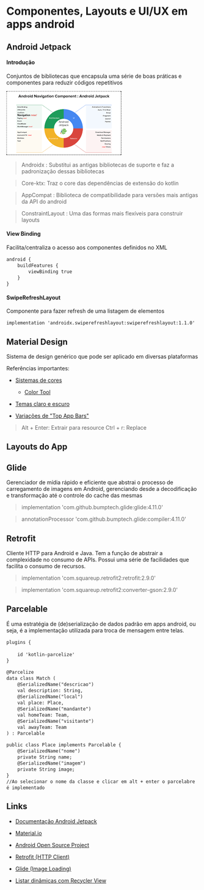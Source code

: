 # Componentes, Layouts e UI/UX em apps android

## Android Jetpack

#### Introdução

Conjuntos de bibliotecas que encapsula uma série de boas práticas e componentes para reduzir códigos repetitivos

![Android Jetpack](../imagens/jetpack.png)

> Androidx : Substitui as antigas bibliotecas de suporte e faz a padronização dessas bibliotecas

> Core-ktx: Traz o core das dependências de extensão do kotlin 

> AppCompat : Biblioteca de compatibilidade para versões mais antigas da API do android

> ConstraintLayout : Uma das formas mais flexíveis para construir layouts

#### View Binding

Facilita/centraliza o acesso aos componentes definidos no XML

```
android {
    buildFeatures {
        viewBinding true
    }
}
```

#### SwipeRefreshLayout

Componente para fazer refresh de uma listagem de elementos

```
implementation 'androidx.swiperefreshlayout:swiperefreshlayout:1.1.0'
```

## Material Design

Sistema de design genérico que pode ser aplicado em diversas plataformas

Referências importantes:

* [Sistemas de cores](https://material.io/design/color/the-color-system.html#tools-for-picking-colors)
    * [Color Tool](https://material.io/resources/color/#!/?view.left=0&view.right=0)
    
* [Temas claro e escuro](https://material.io/design/color/dark-theme.html#ui-application)
    
* [Variações de "Top App Bars"](https://material.io/components/app-bars-top/android#regular-top-app-bar) 

> Alt + Enter: Extrair para resource
> Ctrl + r: Replace
## Layouts do App

## Glide

Gerenciador de mídia rápido e eficiente que abstrai o processo de carregamento de imagens em Android, gerenciando desde a decodificação e transformação até o controle do cache das mesmas

> implementation 'com.github.bumptech.glide:glide:4.11.0'

> annotationProcessor 'com.github.bumptech.glide:compiler:4.11.0'

## Retrofit

Cliente HTTP para Android e Java. Tem a função de abstrair a complexidade no consumo de APIs. Possui uma série de facilidades que facilita o consumo de recursos.

> implementation 'com.squareup.retrofit2:retrofit:2.9.0'

> implementation 'com.squareup.retrofit2:converter-gson:2.9.0'

## Parcelable

É uma estratégia de (de)serialização de dados padrão em apps android, ou seja, é a implementação utilizada para troca de mensagem entre telas.

```
plugins {

    id 'kotlin-parcelize'
}    
```

```
@Parcelize
data class Match (
    @SerializedName("descricao")
    val description: String,
    @SerializedName("local")
    val place: Place,
    @SerializedName("mandante")
    val homeTeam: Team,
    @SerializedName("visitante")
    val awayTeam: Team
) : Parcelable
```
```
public class Place implements Parcelable {
    @SerializedName("nome")
    private String name;
    @SerializedName("imagem")
    private String image;
}
//Ao selecionar o nome da classe e clicar em alt + enter o parcelabre é implementado
```

## Links

* [Documentação Android Jetpack](https://developer.android.com/jetpack?gclid=CjwKCAjwk_WVBhBZEiwAUHQCmejNWru4iWG4PrezVv7iarzW4OlPUx3W2hHDaEodcRbwVJ-8iGwv6xoC1VsQAvD_BwE&gclsrc=aw.ds)

* [Material.io](https://material.io/)


* [Android Open Source Project](https://source.android.com/)

* [Retrofit (HTTP Client)](https://square.github.io/retrofit)

* [Glide (Image Loading)](https://github.com/bumptech/glide)

* [Listar dinâmicas com Recycler View](https://developer.android.com/guide/topics/ui/layout/recyclerview?hl=pt-br)